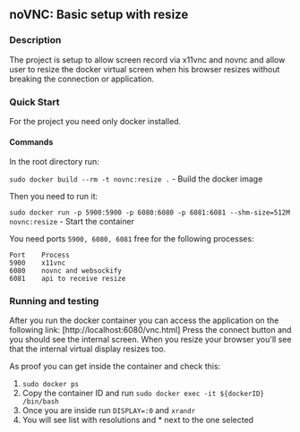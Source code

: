## noVNC: Basic setup with resize

### Description

The project is setup to allow screen record via x11vnc and novnc and allow user to resize the docker virtual screen when his browser resizes without breaking the connection or application.

### Quick Start

For the project you need only docker installed.

#### Commands

In the root directory run:

`sudo docker build --rm -t novnc:resize .` - Build the docker image

Then you need to run it:

`sudo docker run -p 5900:5900 -p 6080:6080 -p 6081:6081 --shm-size=512M novnc:resize` - Start the container

You need ports `5900, 6080, 6081` free for the following processes:

```
Port    Process
5900    x11vnc
6080    novnc and websockify
6081    api to receive resize
```

### Running and testing

After you run the docker container you can access the application on the following link: [http://localhost:6080/vnc.html]
Press the connect button and you should see the internal screen. When you resize your browser you'll see that the internal virtual display resizes too.

As proof you can get inside the container and check this:

1. `sudo docker ps`
2. Copy the container ID and run `sudo docker exec -it ${dockerID} /bin/bash`
3. Once you are inside run `DISPLAY=:0` and `xrandr`
4. You will see list with resolutions and * next to the one selected